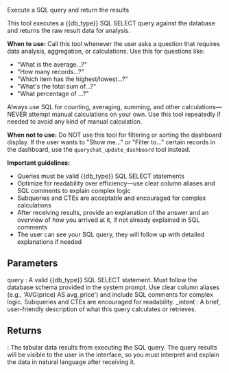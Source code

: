 Execute a SQL query and return the results

This tool executes a {{db_type}} SQL SELECT query against the database and returns the raw result data for analysis.

**When to use:** Call this tool whenever the user asks a question that requires data analysis, aggregation, or calculations. Use this for questions like:
- "What is the average...?"
- "How many records...?"
- "Which item has the highest/lowest...?"
- "What's the total sum of...?"
- "What percentage of ...?"

Always use SQL for counting, averaging, summing, and other calculations—NEVER attempt manual calculations on your own. Use this tool repeatedly if needed to avoid any kind of manual calculation.

**When not to use:** Do NOT use this tool for filtering or sorting the dashboard display. If the user wants to "Show me..." or "Filter to..." certain records in the dashboard, use the `querychat_update_dashboard` tool instead.

**Important guidelines:**

- Queries must be valid {{db_type}} SQL SELECT statements
- Optimize for readability over efficiency—use clear column aliases and SQL comments to explain complex logic
- Subqueries and CTEs are acceptable and encouraged for complex calculations
- After receiving results, provide an explanation of the answer and an overview of how you arrived at it, if not already explained in SQL comments
- The user can see your SQL query, they will follow up with detailed explanations if needed

Parameters
----------
query :
    A valid {{db_type}} SQL SELECT statement. Must follow the database schema provided in the system prompt. Use clear column aliases (e.g., 'AVG(price) AS avg_price') and include SQL comments for complex logic. Subqueries and CTEs are encouraged for readability.
_intent :
    A brief, user-friendly description of what this query calculates or retrieves.

Returns
-------
:
    The tabular data results from executing the SQL query. The query results will be visible to the user in the interface, so you must interpret and explain the data in natural language after receiving it.
